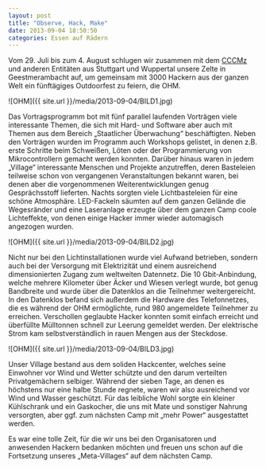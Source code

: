 ```yaml
---
layout: post
title: "Observe, Hack, Make"
date: 2013-09-04 18:50:50
categories: Essen auf Rädern
---
```

Vom 29. Juli bis zum 4. August schlugen wir zusammen mit dem [CCCMz](https://www.cccmz.de/) und anderen Entitäten aus Stuttgart und Wuppertal unsere Zelte in Geestmerambacht auf, um gemeinsam mit 3000 Hackern aus der ganzen Welt ein fünftägiges Outdoorfest zu feiern, die OHM.

![OHM]({{ site.url }}/media/2013-09-04/BILD1.jpg)

Das Vortragsprogramm bot mit fünf parallel laufenden Vorträgen viele interessante Themen, die sich mit Hard- und Software aber auch mit Themen aus dem Bereich „Staatlicher Überwachung“ beschäftigten. Neben den Vorträgen wurden im Programm auch Workshops gelistet, in denen z.B. erste Schritte beim Schweißen, Löten oder der Programmierung von Mikrocontrollern gemacht werden konnten. Darüber hinaus waren in jedem „Village“ interessante Menschen und Projekte anzutreffen, deren Basteleien teilweise schon von vergangenen Veranstaltungen bekannt waren, bei denen aber die vorgenommenen Weiterentwicklungen genug Gesprächsstoff lieferten. Nachts sorgten viele Lichtbasteleien für eine schöne Atmosphäre. LED-Fackeln säumten auf dem ganzen Gelände die Wegesränder  und eine Laseranlage erzeugte über dem ganzen Camp coole Lichteffekte, von denen einige Hacker immer wieder automagisch angezogen wurden.

![OHM]({{ site.url }}/media/2013-09-04/BILD2.jpg)

Nicht nur bei den Lichtinstallationen wurde viel Aufwand betrieben, sondern auch bei der Versorgung mit Elektrizität und einem ausreichend dimensionierten Zugang zum weltweiten Datennetz. Die 10 Gbit-Anbindung, welche mehrere Kilometer über Äcker und Wiesen verlegt wurde, bot genug Bandbreite und wurde über die Datenklos an die Teilnehmer weitergereicht. In den Datenklos befand sich außerdem die Hardware des Telefonnetzes, die es während der OHM ermöglichte, rund 980 angemeldete Teilnehmer zu erreichen. Verschollen geglaubte Hacker konnten somit einfach erreicht und überfüllte Mülltonnen schnell zur Leerung gemeldet werden. Der elektrische Strom kam selbstverständlich in rauen Mengen aus der Steckdose.

![OHM]({{ site.url }}/media/2013-09-04/BILD3.jpg)

Unser Village bestand aus dem soliden Hackcenter, welches seine Einwohner vor Wind und Wetter schützte und den darum verteilten Privatgemächern selbiger. Während der sieben Tage, an denen es höchstens nur eine halbe Stunde regnete, waren wir also ausreichend vor Wind und Wasser geschützt. Für das leibliche Wohl sorgte ein kleiner Kühlschrank und ein Gaskocher, die uns mit Mate und sonstiger Nahrung versorgten, aber ggf. zum nächsten Camp mit „mehr Power“ ausgestattet werden.

Es war eine tolle Zeit, für die wir uns bei den Organisatoren und anwesenden Hackern bedanken möchten und freuen uns schon auf die Fortsetzung unseres „Meta-Villages“ auf dem nächsten Camp.
